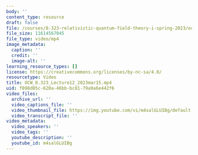 ```yaml
---
body: ''
content_type: resource
draft: false
file: /courses/8-323-relativistic-quantum-field-theory-i-spring-2023/ocw_8323_lecture12_2023mar15_360p_16_9.mp4
file_size: 11614567045
file_type: video/mp4
image_metadata:
  caption: ''
  credit: ''
  image-alt: ''
learning_resource_types: []
license: https://creativecommons.org/licenses/by-nc-sa/4.0/
resourcetype: Video
title: OCW_8.323_Lecture12_2023mar15.mp4
uid: f098d05c-620a-46bb-bc81-79a9a6e442f6
video_files:
  archive_url: ''
  video_captions_file: ''
  video_thumbnail_file: https://img.youtube.com/vi/m4salGLUIBg/default.jpg
  video_transcript_file: ''
video_metadata:
  video_speakers: ''
  video_tags: ''
  youtube_description: ''
  youtube_id: m4salGLUIBg
---
```

